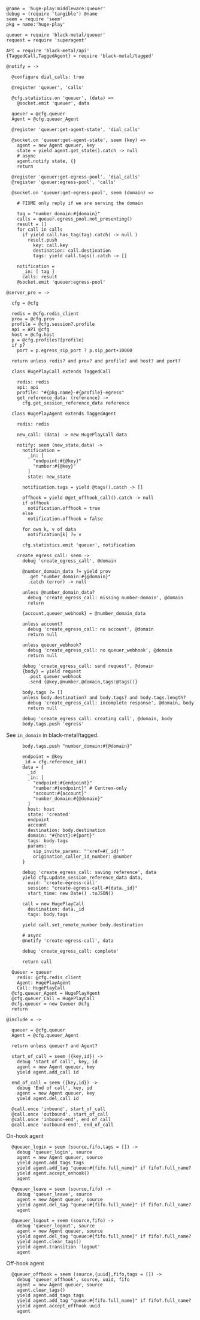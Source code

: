     @name = 'huge-play:middleware:queuer'
    debug = (require 'tangible') @name
    seem = require 'seem'
    pkg = name:'huge-play'

    queuer = require 'black-metal/queuer'
    request = require 'superagent'

    API = require 'black-metal/api'
    {TaggedCall,TaggedAgent} = require 'black-metal/tagged'

    @notify = ->

      @configure dial_calls: true

      @register 'queuer', 'calls'

      @cfg.statistics.on 'queuer', (data) =>
        @socket.emit 'queuer', data

      queuer = @cfg.queuer
      Agent = @cfg.queuer_Agent

      @register 'queuer:get-agent-state', 'dial_calls'

      @socket.on 'queuer:get-agent-state', seem (key) =>
        agent = new Agent queuer, key
        state = yield agent.get_state().catch -> null
        # async
        agent.notify state, {}
        return

      @register 'queuer:get-egress-pool', 'dial_calls'
      @register 'queuer:egress-pool', 'calls'

      @socket.on 'queuer:get-egress-pool', seem (domain) =>

        # FIXME only reply if we are serving the domain

        tag = "number_domain:#{domain}"
        calls = queuer.egress_pool.not_presenting()
        result = []
        for call in calls
          if yield call.has_tag(tag).catch( -> null )
            result.push
              key: call.key
              destination: call.destination
              tags: yield call.tags().catch -> []

        notification =
          _in: [ tag ]
          calls: result
        @socket.emit 'queuer:egress-pool'

    @server_pre = ->

      cfg = @cfg

      redis = @cfg.redis_client
      prov = @cfg.prov
      profile = @cfg.session?.profile
      api = API @cfg
      host = @cfg.host
      p = @cfg.profiles?[profile]
      if p?
        port = p.egress_sip_port ? p.sip_port+10000

      return unless redis? and prov? and profile? and host? and port?

      class HugePlayCall extends TaggedCall

        redis: redis
        api: api
        profile: "#{pkg.name}-#{profile}-egress"
        get_reference_data: (reference) ->
          cfg.get_session_reference_data reference

      class HugePlayAgent extends TaggedAgent

        redis: redis

        new_call: (data) -> new HugePlayCall data

        notify: seem (new_state,data) ->
          notification =
            _in: [
              "endpoint:#{@key}"
              "number:#{@key}"
            ]
            state: new_state

          notification.tags = yield @tags().catch -> []

          offhook = yield @get_offhook_call().catch -> null
          if offhook
            notification.offhook = true
          else
            notification.offhook = false

          for own k, v of data
            notification[k] ?= v

          cfg.statistics.emit 'queuer', notification

        create_egress_call: seem ->
          debug 'create_egress_call', @domain

          @number_domain_data ?= yield prov
            .get "number_domain:#{@domain}"
            .catch (error) -> null

          unless @number_domain_data?
            debug 'create_egress_call: missing number-domain', @domain
            return

          {account,queuer_webhook} = @number_domain_data

          unless account?
            debug 'create_egress_call: no account', @domain
            return null

          unless queuer_webhook?
            debug 'create_egress_call: no queuer_webhook', @domain
            return null

          debug 'create_egress_call: send request', @domain
          {body} = yield request
            .post queuer_webhook
            .send {@key,@number,@domain,tags:@tags()}

          body.tags ?= []
          unless body.destination? and body.tags? and body.tags.length?
            debug 'create_egress_call: incomplete response', @domain, body
            return null

          debug 'create_egress_call: creating call', @domain, body
          body.tags.push 'egress'

See `in_domain` in black-metal/tagged.

          body.tags.push "number_domain:#{@domain}"

          endpoint = @key
          _id = cfg.reference_id()
          data = {
            _id
            _in: [
              "endpoint:#{endpoint}"
              "number:#{endpoint}" # Centrex-only
              "account:#{account}"
              "number_domain:#{@domain}"
            ]
            host: host
            state: 'created'
            endpoint
            account
            destination: body.destination
            domain: "#{host}:#{port}"
            tags: body.tags
            params:
              sip_invite_params: "'xref=#{_id}'"
              origination_caller_id_number: @number
          }

          debug 'create_egress_call: saving reference', data
          yield cfg.update_session_reference_data data,
            uuid: 'create-egress-call'
            session: "create-egress-call-#{data._id}"
            start_time: new Date() .toJSON()

          call = new HugePlayCall
            destination: data._id
            tags: body.tags

          yield call.set_remote_number body.destination

          # async
          @notify 'create-egress-call', data

          debug 'create_egress_call: complete'

          return call

      Queuer = queuer
        redis: @cfg.redis_client
        Agent: HugePlayAgent
        Call: HugePlayCall
      @cfg.queuer_Agent = HugePlayAgent
      @cfg.queuer_Call = HugePlayCall
      @cfg.queuer = new Queuer @cfg
      return

    @include = ->

      queuer = @cfg.queuer
      Agent = @cfg.queuer_Agent

      return unless queuer? and Agent?

      start_of_call = seem ({key,id}) ->
        debug 'Start of call', key, id
        agent = new Agent queuer, key
        yield agent.add_call id

      end_of_call = seem ({key,id}) ->
        debug 'End of call', key, id
        agent = new Agent queuer, key
        yield agent.del_call id

      @call.once 'inbound', start_of_call
      @call.once 'outbound', start_of_call
      @call.once 'inbound-end', end_of_call
      @call.once 'outbound-end', end_of_call

On-hook agent

      @queuer_login = seem (source,fifo,tags = []) ->
        debug 'queuer_login', source
        agent = new Agent queuer, source
        yield agent.add_tags tags
        yield agent.add_tag "queue:#{fifo.full_name}" if fifo?.full_name?
        yield agent.accept_onhook()
        agent

      @queuer_leave = seem (source,fifo) ->
        debug 'queuer_leave', source
        agent = new Agent queuer, source
        yield agent.del_tag "queue:#{fifo.full_name}" if fifo?.full_name?
        agent

      @queuer_logout = seem (source,fifo) ->
        debug 'queuer_logout', source
        agent = new Agent queuer, source
        yield agent.del_tag "queue:#{fifo.full_name}" if fifo?.full_name?
        yield agent.clear_tags()
        yield agent.transition 'logout'
        agent

Off-hook agent

      @queuer_offhook = seem (source,{uuid},fifo,tags = []) ->
        debug 'queuer_offhook', source, uuid, fifo
        agent = new Agent queuer, source
        agent.clear_tags()
        yield agent.add_tags tags
        yield agent.add_tag "queue:#{fifo.full_name}" if fifo?.full_name?
        yield agent.accept_offhook uuid
        agent
